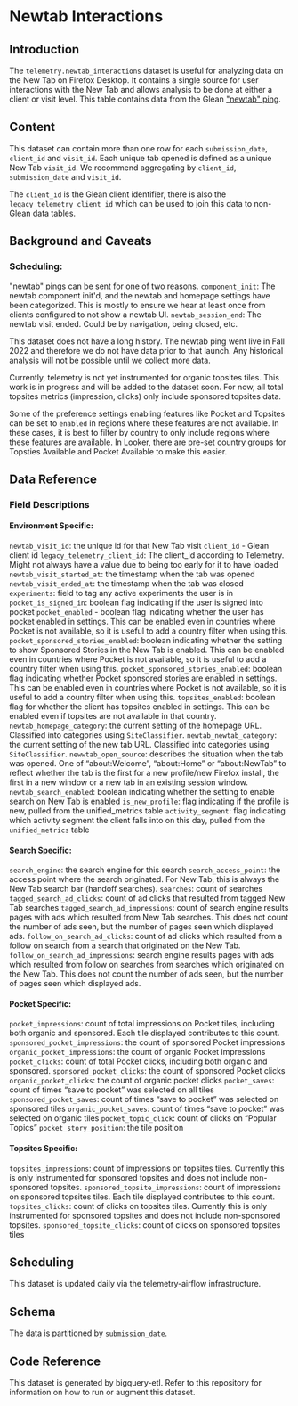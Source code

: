 # Newtab Interactions


## Introduction
The `telemetry.newtab_interactions` dataset is useful for analyzing data on the New Tab on Firefox Desktop.  It contains a single source for user interactions with the New Tab and allows analysis to be done at either a client or visit level.  This table contains data from the Glean ["newtab" ping](https://dictionary.telemetry.mozilla.org/apps/firefox_desktop/pings/newtab). 

## Content 
This dataset can contain more than one row for each  `submission_date`, `client_id` and `visit_id`.  Each unique tab opened is defined as a unique New Tab `visit_id`.  We recommend aggregating by `client_id`, `submission_date` and `visit_id`. 

The `client_id` is the Glean client identifier, there is also the `legacy_telemetry_client_id` which can be used to join this data to non-Glean data tables. 

## Background and Caveats
### Scheduling:  
"newtab" pings can be sent for one of two reasons. 
`component_init`: The newtab component init'd, and the newtab and homepage settings have been categorized. This is mostly to ensure we hear at least once from clients configured to not show a newtab UI.
`newtab_session_end`: The newtab visit ended. Could be by navigation, being closed, etc. 

This dataset does not have a long history. The newtab ping went live in Fall 2022 and therefore we do not have data prior to that launch.  Any historical analysis will not be possible until we collect more data. 

Currently, telemetry is not yet instrumented for organic topsites tiles. This work is in progress and will be added to the dataset soon.  For now, all total topsites metrics (impression, clicks) only include sponsored topsites data. 

Some of the preference settings enabling features like Pocket and Topsites can be set to `enabled` in regions where these features are not available. In these cases, it is best to filter by country to only include regions where these features are available. In Looker, there are pre-set country groups for Topsties Available and Pocket Available to make this easier. 

## Data Reference 

### Field Descriptions 
#### Environment Specific: 
`newtab_visit_id`:  the unique id for that New Tab visit
`client_id` - Glean client id 
`legacy_telemetry_client_id`: The client_id according to Telemetry. Might not always have a value due to being too early for it to have loaded
`newtab_visit_started_at`: the timestamp when the tab was opened
`newtab_visit_ended_at`: the timestamp when the tab was closed
`experiments`: field to tag any active experiments the user is in 
`pocket_is_signed_in`: boolean flag indicating if the user is signed into pocket
`pocket_enabled` - boolean flag indicating whether the user has pocket enabled in settings. This can be enabled even in countries where Pocket is not available, so it is useful to add a country filter when using this. 
`pocket_sponsored_stories_enabled`: boolean indicating whether the setting to show Sponsored Stories in the New Tab is enabled. This can be enabled even in countries where Pocket is not available, so it is useful to add a country filter when using this. 
`pocket_sponsored_stories_enabled`:  boolean flag indicating whether Pocket sponsored stories are enabled in settings. This can be enabled even in countries where Pocket is not available, so it is useful to add a country filter when using this.
`topsites_enabled`: boolean flag for whether the client has topsites enabled in settings. This can be enabled even if topsites are not available in that country.
`newtab_homepage_category`: the current setting of the homepage URL. Classified into categories using `SiteClassifier`.
`newtab_newtab_category`: the current setting of the new tab URL.  Classified into categories using `SiteClassifier`.
`newwtab_open_source`: describes the situation when the tab was opened. One of “about:Welcome”, “about:Home” or “about:NewTab” to reflect whether the tab is the first for a new profile/new Firefox install, the first in a new window or a new tab in an existing session window.
`newtab_search_enabled`: boolean indicating whether the setting to enable search on New Tab is enabled 
`is_new_profile`: flag indicating if the profile is new, pulled from the unified_metrics table
`activity_segment`: flag indicating which activity segment the client falls into on this day, pulled from the `unified_metrics` table


#### Search Specific: 
`search_engine`: the search engine for this search
`search_access_point`: the access point where the search originated. For New Tab, this is always the New Tab search bar (handoff searches). 
`searches`: count of searches
`tagged_search_ad_clicks`: count of ad clicks that resulted from tagged New Tab searches
`tagged_search_ad_impressions`: count of search engine results pages with ads which resulted from New Tab searches. This does not count the number of ads seen, but the number of pages seen which displayed ads. 
`follow_on_search_ad_clicks`: count of ad clicks which resulted from a follow on search from a search that originated on the New Tab. 
`follow_on_search_ad_impressions`: search engine results pages with ads which resulted from follow on searches from searches which originated on the New Tab. This does not count the number of ads seen, but the number of pages seen which displayed ads. 

#### Pocket Specific: 
`pocket_impressions`: count of total impressions on Pocket tiles, including both organic and sponsored. Each tile displayed contributes to this count.
`sponsored_pocket_impressions`: the count of sponsored Pocket impressions
`organic_pocket_impressions`: the count of organic Pocket impressions
`pocket_clicks`: count of total Pocket clicks, including both organic and sponsored. 
`sponsored_pocket_clicks`: the count of sponsored Pocket clicks
`organic_pocket_clicks`: the count of organic pocket clicks
`pocket_saves`: count of times “save to pocket” was selected on all tiles
`sponsored_pocket_saves`: count of times “save to pocket” was selected on sponsored tiles
`organic_pocket_saves`: count of times “save to pocket” was selected on organic tiles
`pocket_topic_click`: count of clicks on “Popular Topics” 
`pocket_story_position`: the tile position 

#### Topsites Specific:
`topsites_impressions`: count of impressions on topsites tiles. Currently this is only instrumented for sponsored topsites and does not include non-sponsored topsites. 
`sponsored_topsite_impressions`: count of impressions on sponsored topsites tiles. Each tile displayed contributes to this count. 
`topsites_clicks`: count of clicks on topsites tiles. Currently this is only instrumented for sponsored topsites and does not include non-sponsored topsites. 
`sponsored_topsite_clicks`: count of clicks on sponsored topsites tiles


## Scheduling
This dataset is updated daily via the telemetry-airflow infrastructure. 

## Schema
The data is partitioned by `submission_date`. 

## Code Reference 
This dataset is generated by bigquery-etl. Refer to this repository for information on how to run or augment this dataset. 
